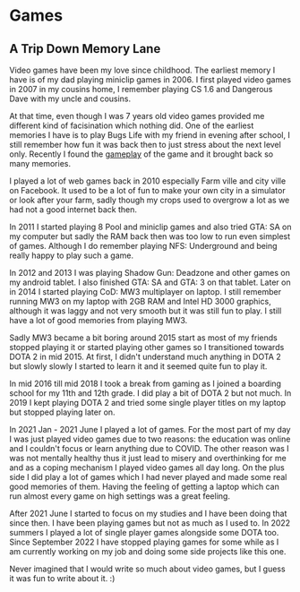 # Games

## A Trip Down Memory Lane
Video games have been my love since childhood. The earliest memory I have is of my dad playing miniclip games in 2006. I first played video games in 2007 in my cousins home, I remember playing CS 1.6 and Dangerous Dave with my uncle and cousins. 

At that time, even though I was 7 years old video games provided me different kind of facisination which nothing did. One of the earliest memories I have is to play Bugs Life with my friend in evening after school, I still remember how fun it was back then to just stress about the next level only. Recently I found the <a href="https://www.youtube.com/watch?v=B9ErBdfSgA0&ab_channel=FirstPlaysHD"> gameplay</a> of the game and it brought back so many memories. 

I played a lot of web games back in 2010 especially Farm ville and city ville on Facebook. It used to be a lot of fun to make your own city in a simulator or look after your farm, sadly though my crops used to overgrow a lot as we had not a good internet back then. 

In 2011 I started playing 8 Pool and miniclip games and also tried GTA: SA on my computer but sadly the RAM back then was too low to run even simplest of games. Although I do remember playing NFS: Underground and being really happy to play such a game. 

In 2012 and 2013 I was playing Shadow Gun: Deadzone and other games on my android tablet. I also finished GTA: SA and GTA: 3 on that tablet. Later on in 2014 I started playing CoD: MW3 multiplayer on laptop. I still remember running MW3 on my laptop with 2GB RAM and Intel HD 3000 graphics, although it was laggy and not very smooth but it was still fun to play. I still have a lot of good memories from playing MW3. 

Sadly MW3 became a bit boring around 2015 start as most of my friends stopped playing it or started playing other games so I transitioned towards DOTA 2 in mid 2015. At first, I didn't understand much anything in DOTA 2 but slowly slowly I started to learn it and it seemed quite fun to play it. 

In mid 2016 till mid 2018 I took a break from gaming as I joined a boarding school for my 11th and 12th grade. I did play a bit of DOTA 2 but not much. In 2019 I kept playing DOTA 2 and tried some single player titles on my laptop but stopped playing later on. 

In 2021 Jan - 2021 June I played a lot of games. For the most part of my day I was just played video games due to two reasons: the education was online and I couldn't focus or learn anything due to COVID. The other reason was I was not mentally healthy thus it just lead to misery and overthinking for me and as a coping mechanism I played video games all day long. On the plus side I did play a lot of games which I had never played and made some real good memories of them. Having the feeling of getting a laptop which can run almost every game on high settings was a great feeling. 

After 2021 June I started to focus on my studies and I have been doing that since then. I have been playing games but not as much as I used to. In 2022 summers I played a lot of single player games alongside some DOTA too. Since September 2022 I have stopped playing games for some while as I am currently working on my job and doing some side projects like this one.

Never imagined that I would write so much about video games, but I guess it was fun to write about it. :) 


